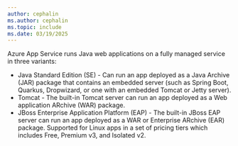 ```yaml
---
author: cephalin
ms.author: cephalin
ms.topic: include
ms.date: 03/19/2025
---
```


Azure App Service runs Java web applications on a fully managed service in three variants:

* Java Standard Edition (SE) - Can run an app deployed as a Java Archive (JAR) package that contains an embedded server (such as Spring Boot, Quarkus, Dropwizard, or one with an embedded Tomcat or Jetty server).   
* Tomcat - The built-in Tomcat server can run an app deployed as a Web application ARchive (WAR) package.
* JBoss Enterprise Application Platform (EAP) - The built-in JBoss EAP server can run an app deployed as a WAR or Enterprise ARchive (EAR) package. Supported for Linux apps in a set of pricing tiers which includes Free, Premium v3, and Isolated v2.

